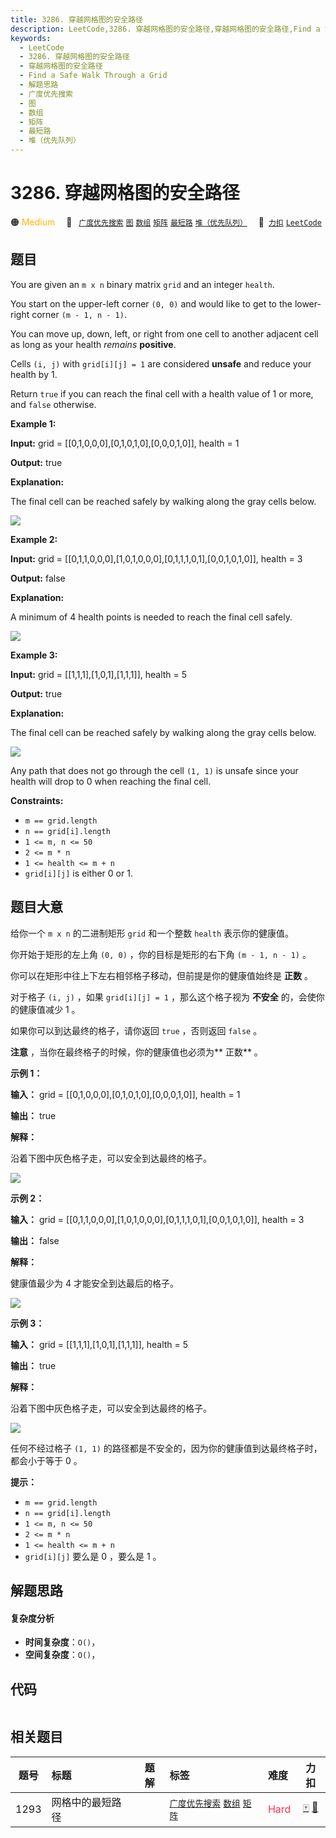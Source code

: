 ```yaml
---
title: 3286. 穿越网格图的安全路径
description: LeetCode,3286. 穿越网格图的安全路径,穿越网格图的安全路径,Find a Safe Walk Through a Grid,解题思路,广度优先搜索,图,数组,矩阵,最短路,堆（优先队列）
keywords:
  - LeetCode
  - 3286. 穿越网格图的安全路径
  - 穿越网格图的安全路径
  - Find a Safe Walk Through a Grid
  - 解题思路
  - 广度优先搜索
  - 图
  - 数组
  - 矩阵
  - 最短路
  - 堆（优先队列）
---
```


# 3286. 穿越网格图的安全路径

🟠 <font color=#ffb800>Medium</font>&emsp; 🔖&ensp; [`广度优先搜索`](/tag/breadth-first-search.md) [`图`](/tag/graph.md) [`数组`](/tag/array.md) [`矩阵`](/tag/matrix.md) [`最短路`](/tag/shortest-path.md) [`堆（优先队列）`](/tag/heap-priority-queue.md)&emsp; 🔗&ensp;[`力扣`](https://leetcode.cn/problems/find-a-safe-walk-through-a-grid) [`LeetCode`](https://leetcode.com/problems/find-a-safe-walk-through-a-grid)

## 题目

You are given an `m x n` binary matrix `grid` and an integer `health`.

You start on the upper-left corner `(0, 0)` and would like to get to the
lower-right corner `(m - 1, n - 1)`.

You can move up, down, left, or right from one cell to another adjacent cell
as long as your health _remains_ **positive**.

Cells `(i, j)` with `grid[i][j] = 1` are considered **unsafe** and reduce your
health by 1.

Return `true` if you can reach the final cell with a health value of 1 or
more, and `false` otherwise.



**Example 1:**

**Input:** grid = [[0,1,0,0,0],[0,1,0,1,0],[0,0,0,1,0]], health = 1

**Output:** true

**Explanation:**

The final cell can be reached safely by walking along the gray cells below.

![](https://assets.leetcode.com/uploads/2024/08/04/3868_examples_1drawio.png)

**Example 2:**

**Input:** grid = [[0,1,1,0,0,0],[1,0,1,0,0,0],[0,1,1,1,0,1],[0,0,1,0,1,0]],
health = 3

**Output:** false

**Explanation:**

A minimum of 4 health points is needed to reach the final cell safely.

![](https://assets.leetcode.com/uploads/2024/08/04/3868_examples_2drawio.png)

**Example 3:**

**Input:** grid = [[1,1,1],[1,0,1],[1,1,1]], health = 5

**Output:** true

**Explanation:**

The final cell can be reached safely by walking along the gray cells below.

![](https://assets.leetcode.com/uploads/2024/08/04/3868_examples_3drawio.png)

Any path that does not go through the cell `(1, 1)` is unsafe since your
health will drop to 0 when reaching the final cell.



**Constraints:**

  * `m == grid.length`
  * `n == grid[i].length`
  * `1 <= m, n <= 50`
  * `2 <= m * n`
  * `1 <= health <= m + n`
  * `grid[i][j]` is either 0 or 1.


## 题目大意

给你一个 `m x n` 的二进制矩形 `grid` 和一个整数 `health` 表示你的健康值。

你开始于矩形的左上角 `(0, 0)` ，你的目标是矩形的右下角 `(m - 1, n - 1)` 。

你可以在矩形中往上下左右相邻格子移动，但前提是你的健康值始终是 **正数**  。

对于格子 `(i, j)` ，如果 `grid[i][j] = 1` ，那么这个格子视为 **不安全**  的，会使你的健康值减少 1 。

如果你可以到达最终的格子，请你返回 `true` ，否则返回 `false` 。

**注意**  ，当你在最终格子的时候，你的健康值也必须为**  正数** 。



**示例 1：**

**输入：** grid = [[0,1,0,0,0],[0,1,0,1,0],[0,0,0,1,0]], health = 1

**输出：** true

**解释：**

沿着下图中灰色格子走，可以安全到达最终的格子。

![](https://assets.leetcode.com/uploads/2024/08/04/3868_examples_1drawio.png)

**示例 2：**

**输入：** grid = [[0,1,1,0,0,0],[1,0,1,0,0,0],[0,1,1,1,0,1],[0,0,1,0,1,0]],
health = 3

**输出：** false

**解释：**

健康值最少为 4 才能安全到达最后的格子。

![](https://assets.leetcode.com/uploads/2024/08/04/3868_examples_2drawio.png)

**示例 3：**

**输入：** grid = [[1,1,1],[1,0,1],[1,1,1]], health = 5

**输出：** true

**解释：**

沿着下图中灰色格子走，可以安全到达最终的格子。

![](https://assets.leetcode.com/uploads/2024/08/04/3868_examples_3drawio.png)

任何不经过格子 `(1, 1)` 的路径都是不安全的，因为你的健康值到达最终格子时，都会小于等于 0 。



**提示：**

  * `m == grid.length`
  * `n == grid[i].length`
  * `1 <= m, n <= 50`
  * `2 <= m * n`
  * `1 <= health <= m + n`
  * `grid[i][j]` 要么是 0 ，要么是 1 。


## 解题思路

#### 复杂度分析

- **时间复杂度**：`O()`，
- **空间复杂度**：`O()`，

## 代码

```javascript

```

## 相关题目

<!-- prettier-ignore -->
| 题号 | 标题 | 题解 | 标签 | 难度 | 力扣 |
| :------: | :------ | :------: | :------ | :------ | :------: |
| 1293 | 网格中的最短路径 |  |  [`广度优先搜索`](/tag/breadth-first-search.md) [`数组`](/tag/array.md) [`矩阵`](/tag/matrix.md) | <font color=#ff334b>Hard</font> | [🀄️](https://leetcode.cn/problems/shortest-path-in-a-grid-with-obstacles-elimination) [🔗](https://leetcode.com/problems/shortest-path-in-a-grid-with-obstacles-elimination) |